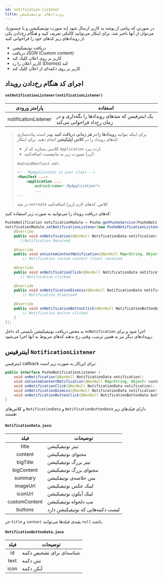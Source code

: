 ```yaml
---
id: notification-listener
title: رویدادهای نوتیفیکیشن
---
```



در صورتی که پیامی از پوشه به کاربر ارسال شود (به صورت نوتیفیکیشن و یا جیسون)، می‌توان از آنها باخبر شد.
برای اینکار می‌توانید کالبکی تعریف‌ کنید و هنگام رخ‌دادن یکی از رویدادهای زیر کدهای خود را فراخوانی کنید.
* دریافت نوتیفیکیشن
* دریافت JSON (Custom content)
* کاربر بر روی اعلان کلیک کند
* کاربر اعلان را رد (Dismiss) کند
* کاربر بر روی دکمه‌ای از اعلان کلیک کند

## اجرای کد هنگام رخ‌دادن رویداد


<div dir='ltr'>

#### `setNotificationListener(notificationListener)`

</div>

|پارامتر ورودی|استفاده|
|:--:|--|
|notificationListener|یک اینترفیس که متدهای رویدادها را نگه‌داری و در زمان رخ‌داد فراخوانی می‌کند|

> برای اینکه بتوانید **رویدادها را در هر زمانی دریافت کنید** بهتر است پیاده‌سازی کدهای رویداد را در **کلاس اپلیکیشن** انجام دهید. برای اینکار:
> 
> * کلاسی بسازید که از `Application` ارث ببرد.
> * آن‌را بصورت زیر به مانیفست اضافه‌کنید:
> 
> `AndroidManfiest.xml`:
> ```xml
> <!-- MyApplication is your class -->
> <Manifest ...>
>     <application ...
>         android:name=".MyApplication">
>         ...
> ...
> ```
> 
> در متد `onCreate` کلاس، کدهای لازم (زیر) اضافه‌کنید 

کدهای دریافت رویداد را می‌توانید به صورت زیر استفاده کنید:

```java
PusheNotification notificationModule = Pushe.getPusheService(PusheNotification.class);
notificationModule.setNotificationListener(new PusheNotificationListener() {
    @Override
    public void onNotification(@NonNull NotificationData notification) {
       //Notification Received
    
    @Override
    public void onCustomContentNotification(@NonNull Map<String, Object> customContent) {
        // Notification custom content (Json) received
    
    @Override
    public void onNotificationClick(@NonNull NotificationData notification) {
       // Notification clicked
    
    @Override
    public void onNotificationDismiss(@NonNull NotificationData notification) {
        // Notification dismissed
    
    @Override
    public void onNotificationButtonClick(@NonNull NotificationButtonData button, @NonNull NotificationData notification) {
        // Notification button clicked
    }
});
```
به محض دریافت نوتیفیکیشن بایستی کد داخل `onNotification` اجرا شود و برای رویدادهای دیگر نیز به همین ترتیب، وقتی رخ بدهند کدهای مربوط به آنها اجرا می‌شود.


## اینترفیس `NotificationListener`


اینترفیس callback برای این‌کار به صورت زیر است:

```java
public interface PusheNotificationListener {
    void onNotification(@NonNull NotificationData notification);
    void onCustomContentNotification(@NonNull Map<String, Object> customContent);
    void onNotificationClick(@NonNull NotificationData notification);
    void onNotificationDismiss(@NonNull NotificationData notification);
    void onNotificationButtonClick(@NonNull NotificationButtonData button, @NonNull NotificationData notification);
}
```

و کلاس‌های `NotificationData` و `NotificationButtonData` دارای فیلدهای زیر هستند:

<div dir='ltr'>

#### `NotificationData.java`:

</div>

|فیلد|توضیحات|
|:--:|--|
|title|تیتر نوتیفیکیشن|
|content|محتوای نوتیفیکیشن|
|bigTitle|تیتر بزرگ نوتیفیکیشن|
|bigContent|محتوای بزرگ نوتیفیکیشن|
|summary|متن خلاصه‌ی نوتیفکیشن|
|imageUrl|لینک عکس نوتیفیکیشن|
|iconUrl|لینک آیکون نوتیفیکیشن|
|customContent|مپ دلخواه نوتیفیکیشن|
|buttons|لیست دکمه‌هایی که نوتیفیکیشن دارد|

جز `title` و `content` بقیه‌ی فیلدها می‌توانند `null` باشند.

<div dir='ltr'>

#### `NotificationButtonData.java`

</div>

|فیلد|توضیحات|
|:--:|--|
|id|شناسه‌ای برای تشخیص دکمه|
|text|متن دکمه|
|icon|آیکن دکمه|